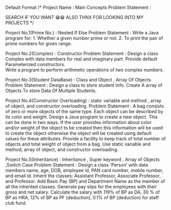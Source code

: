Default Format
/*
Project Name                          : Main Concepts
Problem Statement                     :

SEARCH IF YOU WANT 😁😁
ALSO THNX FOR LOOKING INTO MY PROJECTS
*/

Project No.1(Prime No.)               :  Nested If Else 
Problem Statement                     :  Write a Java program for:
                                                   1. Whether a given number prime or not.
                                                   2. To print the pair of prime numbers for given range.
                                   
Project No.2(Complex)                 :  Constructor
Problem Statement                     :  Design a class Complex with data members for real and imaginary part. 
                                         Provide default Parameterized  constructors.  
                                         Write  a  program  to perform  arithmetic  operations  of  two  complex 
                                         numbers.
                         
Project No.3(Student DataBase)        : Class and Object , Array Of Objects
Problem Statement                     : Design a class to store student Info.
                                        Create A array of Objects To store Data Of Multiple Students.
                                 
Project No.4(Constructor Overloading) : static variable and method , array of object, and constructor overloading.
Problem Statement                     : A bag consists of zero or more objects of the same type. Each object can be
                                        described by its color and weight. Design a Java program to create a new
                                        object. This can be done in two ways. If the user provides information about
                                        color and/or weight of the object to be created then this information will be
                                        used to create the object otherwise the object will be created using default
                                        values for these attributes. Provide a facility to keep track of total number of
                                        objects and total weight of object from a bag. Use static variable and
                                        method, array of object, and constructor overloading.
                                        
Project No.5(Inheritance)             : Inheritance , Super keyword , Array of Objects ,Switch Case 
Problem Statement                     : Design a class 'Person' with data members 
                                        name, age, DOB, employee id, PAN card number, mobile number, and email id.
                                        Inherit the classes: Assistant Professor, Associate Professor, and Professor.
                                        Add Basic Pay (BP) and Department Name as the member of all the inherited classes.
                                        Generate pay slips for the employees with their gross and net salary.
                                        Calculate the salary with 119% of BP as DA, 30 % of BP as HRA, 
                                        12% of BP as PF (deduction), 0.1% of BP (deduction) for staff club fund.

